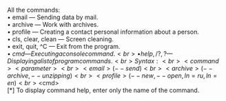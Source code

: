All the commands:<br>
                 • email              — Sending data by mail.<br>
                 • archive            — Work with archives.<br>
                 • profile            — Creating a contact personal information about a person.<br>
                 • cls, clear, clean  — Screen cleaning.<br>
                 • exit, quit, ^C     — Exit from the program.<br>
                 • $cmd               — Executing a console command.<br>
                 • help, /?, ?        — Displaying a list of program commands.<br>
            Syntax:<br>
                 <command> <parameter><br>
                 <email>   (--send)<br>
                 <archive> (--archive, --unzipping)<br>
                 <profile> (--new, --open, ln=ru, ln=en)<br>
                 <$cmd>    <parameter><br>
  [*] To display command help, enter only the name of the command.<br>
